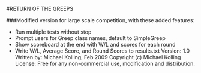 #RETURN OF THE GREEPS

###Modified version for large scale competition, with these added features:
- Run multiple tests without stop
- Prompt users for Greep class names, default to SimpleGreep
- Show scoreboard at the end with W/L and scores for each round
- Write W/L, Average Score, and Round Scores to results.txt
Version: 1.0
Written by: Michael Kolling, Feb 2009
Copyright (c) Michael Kolling
License: Free for any non-commercial use, modification and distribution.
